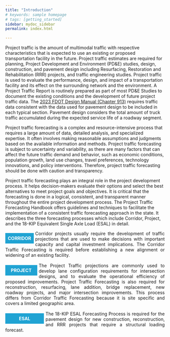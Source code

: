 ```yaml
---
title: "Introduction"
# keywords: sample homepage
# tags: [getting_started]
sidebar: mydoc_sidebar
permalink: index.html

---
```


<style>
  div{text-align: justify;}
  .parent{
    display: inline-block;
    margin-bottom: 1rem;
  }
  .child1{
    text-align:center;
    display: grid;
    /* position: relative; */
    margin-top: 0.4rem;
    margin-right: 1%;
    float: left;
    /* width: 12%; */
    /* padding: 2rem 2rem; */
  }
  .child2{
    /* display: grid;
    padding-left: 2rem;
    width:86%;
    float: right; */
  }
</style>

Project traffic is the amount of multimodal traffic with respective characteristics that is expected to use an existing or proposed transportation facility in the future. Project traffic estimates are required for planning, Project Development and Environment (PD&E) studies, design, construction, and pavement design including Resurfacing, Restoration and Rehabilitation (RRR) projects, and traffic engineering studies. Project traffic is used to evaluate the performance, design, and impact of a transportation facility and its effect on the surrounding network and the environment. A Project Traffic Report is routinely prepared as part of most PD&E Studies to document the existing conditions and the development of future project traffic data. The <a href="https://fdotwww.blob.core.windows.net/sitefinity/docs/default-source/roadway/fdm/2023/2023fdm913typsect.pdf?" target="blank">2023 FDOT Design Manual (Chapter 913)</a> requires traffic data consistent with the data used for pavement design to be included in each typical section. Pavement design considers the total amount of truck traffic accumulated during the expected service life of a roadway segment.

Project traffic forecasting is a complex and resource-intensive process that requires a large amount of data, detailed analysis, and specialized expertise. It often involves making reasonable assumptions and judgments based on the available information and methods. Project traffic forecasting is subject to uncertainty and variability, as there are many factors that can affect the future traffic demand and behavior, such as economic conditions, population growth, land use changes, travel preferences, technology innovations, and policy interventions. Therefore, project traffic forecasting should be done with caution and transparency. 

Project traffic forecasting plays an integral role in the project development process. It helps decision-makers evaluate their options and select the best alternatives to meet project goals and objectives. It is critical that the forecasting is done in a logical, consistent, and transparent manner throughout the entire project development process. The Project Traffic Forecasting Handbook offers guidelines and techniques to facilitate the implementation of a consistent traffic forecasting approach in the state. It describes the three forecasting processes which include Corridor, Project, and the 18-KIP Equivalent Single Axle Load (ESAL) in detail.



<div class="parent">
    <div class="child1"><div style="background:#20a3d3; color:white; font-weight: bold; padding:0.5rem 0.5rem 0.5rem 0.5rem; text-align:center">CORRIDOR</div></div>
    <div class="child2">Corridor projects usually require the development of traffic projections that are used to make decisions with important capacity and capital investment implications. The Corridor Traffic Forecasting is required before establishing a new alignment or widening of an existing facility.</div>
</div>

<div class="parent">
    <div class="child1"><div style="background:#20a3d3; color:white; font-weight: bold; padding:0.5rem 1.1rem 0.5rem 1.1rem; text-align:center">PROJECT</div></div>
    <div class="child2">The Project Traffic projections are commonly used to develop lane configuration requirements for intersection designs, and to evaluate the operational efficiency of proposed improvements. Project Traffic Forecasting is also required for reconstruction, resurfacing, lane addition, bridge replacement, new roadway projects, and major intersection improvements. This process differs from Corridor Traffic Forecasting because it is site specific and covers a limited geographic area.</div>
</div>

<div class="parent">
    <div class="child1"><div style="background:#20a3d3; color:white; font-weight: bold; padding:0.5rem 2.7rem 0.5rem 2.7rem; text-align:center">ESAL</div></div>
    The 18-KIP ESAL Forecasting Process is required for the pavement design for new construction, reconstruction, and RRR projects that require a structural loading forecast.
</div>

